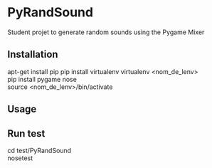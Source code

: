 # PyRandSound
Student projet to generate random sounds using the Pygame Mixer

## Installation
apt-get install pip
pip install virtualenv
virtualenv <nom_de_lenv>  
pip install pygame nose  
source <nom_de_lenv>/bin/activate  

## Usage


## Run test
cd test/PyRandSound  
nosetest  
